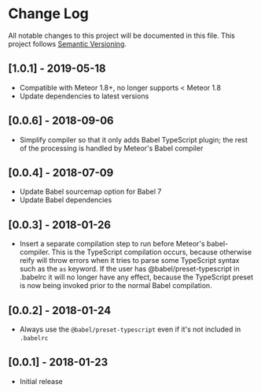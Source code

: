 # Change Log
All notable changes to this project will be documented in this file.
This project follows [Semantic Versioning](http://semver.org/).

## [1.0.1] - 2019-05-18
 - Compatible with Meteor 1.8+, no longer supports < Meteor 1.8
 - Update dependencies to latest versions

## [0.0.6] - 2018-09-06
 - Simplify compiler so that it only adds Babel TypeScript plugin; the rest of the processing is handled by Meteor's 
   Babel compiler

## [0.0.4] - 2018-07-09
 - Update Babel sourcemap option for Babel 7
 - Update Babel dependencies

## [0.0.3] - 2018-01-26
 - Insert a separate compilation step to run before Meteor's babel-compiler. This is the TypeScript compilation occurs,
   because otherwise reify will throw errors when it tries to parse some TypeScript syntax such as the `as` keyword.
   If the user has @babel/preset-typescript in .babelrc it will no longer have any effect, because the TypeScript preset
   is now being invoked prior to the normal Babel compilation.

## [0.0.2] - 2018-01-24
 - Always use the `@babel/preset-typescript` even if it's not included in `.babelrc`

## [0.0.1] - 2018-01-23
 - Initial release

